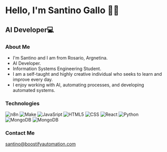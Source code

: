 <h1>Hello, I'm Santino Gallo 👋🚀</h1>
<h2>AI Developer💻</h2>

### About Me
- I'm Santino and I am from Rosario, Argnetina.
- AI Developer.
- Information Systems Engineering Student.
- I am a self-taught and highly creative individual who seeks to learn and improve every day.
- I enjoy working with AI, automating processes, and developing automated systems.

### Technologies
![n8n](https://img.shields.io/badge/-n8n-333333?style=flat&logo=n8n)
![Make](https://img.shields.io/badge/-Make-333333?style=flat&logo=make&logoColor=6D00CC)
![JavaSript](https://img.shields.io/badge/-JavaScript-333333?style=flat&logo=javascript)
![HTML5](https://img.shields.io/badge/-HTML5-333333?style=flat&logo=HTML5)
![CSS](https://img.shields.io/badge/-CSS-333333?style=flat&logo=css&logoColor=157286)
![React](https://img.shields.io/badge/-React-333333?style=flat&logo=React)
![Python](https://img.shields.io/badge/-Python-333333?style=flat&logo=Python)
![MongoDB](https://img.shields.io/badge/-Tailwind-333333?style=flat&logo=TailwindCSS)
![MongoDB](https://img.shields.io/badge/-Astro-333333?style=flat&logo=Astro)


### Contact Me
<a href="mailto:santino@boostifyautomation.com">santino@boostifyautomation.com</a>
